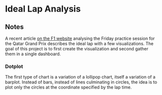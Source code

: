 # Ideal Lap Analysis

<!-- ## [Live Demo](LIVE_DEMO_URL) -->

## Notes

A recent article [on the F1 website](https://www.formula1.com/en/latest/article.5-things-we-learned-from-friday-practice-at-the-qatar-grand-prix.77yVf82ZjGfBNa5SnBCi5B.html) analysing the Friday practice session for the Qatar Grand Prix describes the ideal lap with a few visualizations. The goal of this project is to first create the visualization and second gather them in a single dashboard.

### Dotplot

The first type of chart is a variation of a lollipop chart, itself a variation of a barplot. Instead of bars, instead of lines culminating in circles, the idea is to plot only the circles at the coordinate specified by the lap time.
